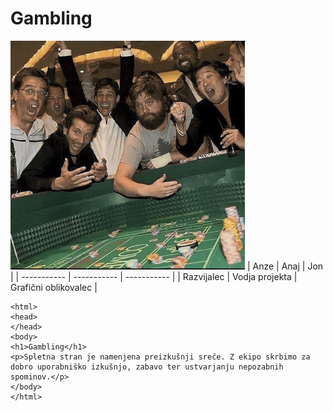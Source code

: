 # Gambling
![alt text](logotip.jpg)
| Anze | Anaj | Jon |
| ----------- | ----------- | ----------- |
| Razvijalec | Vodja projekta | Grafični oblikovalec |

```
<html>
<head>
</head>
<body>
<h1>Gambling</h1>
<p>Spletna stran je namenjena preizkušnji sreče. Z ekipo skrbimo za dobro uporabniško izkušnjo, zabavo ter ustvarjanju nepozabnih spominov.</p>
</body>
</html>
```
